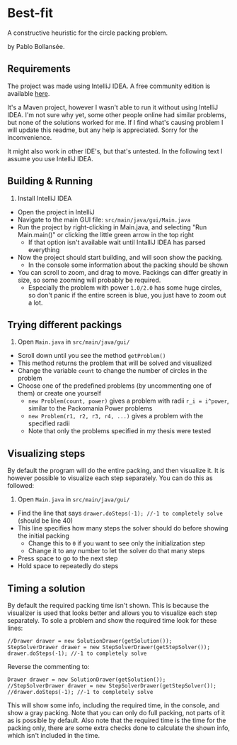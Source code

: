 # Best-fit

A constructive heuristic for the circle packing problem.

by Pablo Bollansée.

## Requirements

The project was made using IntelliJ IDEA.
A free community edition is available [here](https://www.jetbrains.com/idea/#chooseYourEdition).

It's a Maven project, however I wasn't able to run it without using IntelliJ IDEA.
I'm not sure why yet, some other people online had similar problems, but none of the solutions worked for me.
If I find what's causing problem I will update this readme, but any help is appreciated.
Sorry for the inconvenience.

It might also work in other IDE's, but that's untested.
In the following text I assume you use IntelliJ IDEA.

## Building & Running

1. Install IntelliJ IDEA
* Open the project in IntelliJ
* Navigate to the main GUI file: `src/main/java/gui/Main.java`
* Run the project by right-clicking in Main.java, and selecting "Run Main.main()" or clicking the little green arrow in the top right
	* If that option isn't available wait until IntalliJ IDEA has parsed everything
* Now the project should start building, and will soon show the packing.
	* In the console some information about the packing should be shown
* You can scroll to zoom, and drag to move. Packings can differ greatly in size, so some zooming will probably be required.
	* Especially the problem with power `1.0/2.0` has some huge circles, so don't panic if the entire screen is blue, you just have to zoom out a lot.

## Trying different packings

1. Open `Main.java` in `src/main/java/gui/`
* Scroll down until you see the method `getProblem()`
* This method returns the problem that will be solved and visualized
* Change the variable `count` to change the number of circles in the problem
* Choose one of the predefined problems (by uncommenting one of them) or create one yourself
	* `new Problem(count, power)` gives a problem with radii `r_i = i^power`, similar to the Packomania Power problems
	* `new Problem(r1, r2, r3, r4, ...)` gives a problem with the specified radii
	* Note that only the problems specified in my thesis were tested

## Visualizing steps

By default the program will do the entire packing, and then visualize it.
It is however possible to visualize each step separately.
You can do this as followed:

1. Open `Main.java` in `src/main/java/gui/`
* Find the line that says `drawer.doSteps(-1); //-1 to completely solve` (should be line 40)
* This line specifies how many steps the solver should do before showing the initial packing
	* Change this to `0` if you want to see only the initialization step
	* Change it to any number to let the solver do that many steps
* Press space to go to the next step
* Hold space to repeatedly do steps

## Timing a solution

By default the required packing time isn't shown.
This is because the visualizer is used that looks better and allows you to visualize each step separately.
To sole a problem and show the required time look for these lines:

	//Drawer drawer = new SolutionDrawer(getSolution());
	StepSolverDrawer drawer = new StepSolverDrawer(getStepSolver());
	drawer.doSteps(-1); //-1 to completely solve

Reverse the commenting to:

	Drawer drawer = new SolutionDrawer(getSolution());
	//StepSolverDrawer drawer = new StepSolverDrawer(getStepSolver());
	//drawer.doSteps(-1); //-1 to completely solve

This will show some info, including the required time, in the console, and show a gray packing.
Note that you can only do full packing, not parts of it as is possible by default.
Also note that the required time is the time for the packing only, there are some extra checks done to calculate the shown info, which isn't included in the time.
